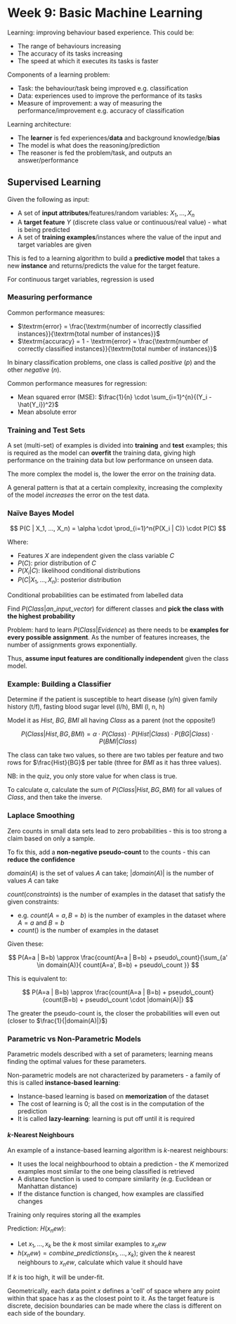 # Week 9: Basic Machine Learning

Learning: improving behaviour based experience. This could be:

- The range of behaviours increasing
- The accuracy of its tasks increasing
- The speed at which it executes its tasks is faster

Components of a learning problem:

- Task: the behaviour/task being improved e.g. classification
- Data: experiences used to improve the performance of its tasks
- Measure of improvement: a way of measuring the performance/improvement e.g. accuracy of classification

Learning architecture:

- The **learner** is fed experiences/**data** and background knowledge/**bias**
- The model is what does the reasoning/prediction
- The reasoner is fed the problem/task, and outputs an answer/performance

## Supervised Learning

Given the following as input:

- A set of **input attributes**/features/random variables: $X_1, ..., X_n$
- A **target feature** $Y$ (discrete class value or continuous/real value) - what is being predicted
- A set of **training examples**/instances where the value of the input and target variables are given

This is fed to a learning algorithm to build a **predictive model** that takes a new **instance** and returns/predicts the value for the target feature.

For continuous target variables, regression is used

### Measuring performance

Common performance measures:

- $\textrm{error} = \frac{\textrm{number of incorrectly classified instances}}{\textrm{total number of instances}}$
- $\textrm{accuracy} = 1 - \textrm{error} = \frac{\textrm{number of correctly classified instances}}{\textrm{total number of instances}}$

In binary classification problems, one class is called *positive* (*p*) and the other *negative* (*n*).

Common performance measures for regression:

- Mean squared error (MSE): $\frac{1}{n} \cdot \sum_{i=1}^{n}{(Y_i - \hat{Y_i})^2}$
- Mean absolute error

### Training and Test Sets

A set (multi-set) of examples is divided into **training** and **test** examples; this is required as the model can **overfit** the training data, giving high performance on the training data but low performance on unseen data.

The more complex the model is, the lower the error on the *training* data.

A general pattern is that at a certain complexity, increasing the complexity of the model *increases* the error on the test data.

### Naïve Bayes Model

$$
P(C | X_1, ..., X_n) = \alpha \cdot \prod_{i=1}^n{P(X_i | C)} \cdot P(C)
$$

Where:

- Features $X$ are independent given the class variable $C$
- $P(C)$: prior distribution of $C$
- $P(X_i | C)$: likelihood conditional distributions
- $P(C | X_1, ..., X_n)$: posterior distribution

Conditional probabilities can be estimated from labelled data

Find $P(Class | an\_input\_vector)$ for different classes and **pick the class with the highest probability**

Problem: hard to learn $P(Class | Evidence)$ as there needs to be **examples for every possible assignment**. As the number of features increases, the number of assignments grows exponentially.

Thus, **assume input features are conditionally independent** given the class model.

### Example: Building a Classifier

Determine if the patient is susceptible to heart disease (y/n) given family history (t/f), fasting blood sugar level (l/h), BMI (l, n, h)

Model it as $Hist$, $BG$, $BMI$ all having $Class$ as a parent (not the opposite!)

$$
P(Class | Hist, BG, BMI) = \alpha \cdot P(Class) \cdot P(Hist | Class) \cdot P(BG | Class) \cdot P(BMI | Class)
$$

The class can take two values, so there are two tables per feature and two rows for $\frac{Hist}{BG}$ per table (three for $BMI$ as it has three values).

NB: in the quiz, you only store value for when class is true.

To calculate $\alpha$, calculate the sum of $P(Class | Hist, BG, BMI)$ for all values of $Class$, and then take the inverse.

### Laplace Smoothing

Zero counts in small data sets lead to zero probabilities - this is too strong a claim based on only a sample. 

To fix this, add a **non-negative pseudo-count** to the counts - this can **reduce the confidence**

$domain(A)$ is the set of values $A$ can take; $|domain(A)|$ is the number of values $A$ can take

$count(constraints)$ is the number of examples in the dataset that satisfy the given constraints:

- e.g. $count(A=a, B=b)$ is the number of examples in the dataset where $A=a$ and $B=b$
- $count()$ is the number of examples in the dataset

Given these:

$$
P(A=a | B=b) \approx \frac{count(A=a | B=b) + pseudo\_count}{\sum_{a' \in domain(A)}{ count(A=a', B=b) + pseudo\_count }}
$$

This is equivalent to:

$$
P(A=a | B=b) \approx \frac{count(A=a | B=b) + pseudo\_count}{count(B=b) + pseudo\_count \cdot |domain(A)|}
$$

The greater the pseudo-count is, the closer the probabilities will even out (closer to $\frac{1}{|domain(A)|}$)

### Parametric vs Non-Parametric Models

Parametric models described with a set of parameters; learning means finding the optimal values for these parameters.

Non-parametric models are not characterized by parameters - a family of this is called **instance-based learning**:

- Instance-based learning is based on **memorization** of the dataset
- The cost of learning is 0; all the cost is in the computation of the prediction
- It is called **lazy-learning**: learning is put off until it is required

#### *k*-Nearest Neighbours

An example of a instance-based learning algorithm is *k*-nearest neighbours:

- It uses the local neighbourhood to obtain a prediction - the *K* memorized examples most similar to the one being classified is retrieved
- A distance function is used to compare similarity (e.g. Euclidean or Manhattan distance)
- If the distance function is changed, how examples are classified changes

Training only requires storing all the examples

Prediction: $H(x_new)$:

- Let $x_1, ..., x_k$ be the *k* most similar examples to $x_new$
- $h(x_new) = combine\_predictions(x_1, ..., x_k)$; given the *k* nearest neighbours to $x_new$, calculate which value it should have

If *k* is too high, it will be under-fit.

Geometrically, each data point $x$ defines a 'cell' of space where any point within that space has $x$ as the closest point to it. As the target feature is discrete, decision boundaries can be made where the class is different on each side of the boundary.